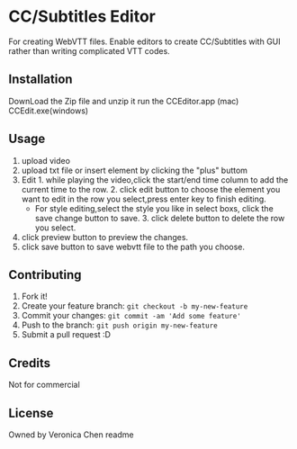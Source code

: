<snippet>
  <content>
  
# CC/Subtitles Editor
 For creating WebVTT files. Enable editors to create CC/Subtitles with GUI rather than writing complicated VTT codes.
 
## Installation
DownLoad the Zip file and unzip it run the CCEditor.app (mac) CCEdit.exe(windows)

## Usage
  1. upload video
  2. upload txt file or insert element by clicking the "plus" buttom 
  3. Edit
    1. while playing the video,click the start/end time column to add the current time to the row.
    2. click edit button to choose the element you want to edit in the row you select,press enter key to finish editing.
      * For style editing,select the style you like in select boxs, click the save change button to save.
    3. click delete button to delete the row you select.
  4. click preview button to preview the changes.
  5. click save button to save webvtt file to the path you choose.

## Contributing
1. Fork it!
2. Create your feature branch: `git checkout -b my-new-feature`
3. Commit your changes: `git commit -am 'Add some feature'`
4. Push to the branch: `git push origin my-new-feature`
5. Submit a pull request :D

## Credits
Not for commercial
## License
Owned by Veronica Chen
</content>
  <tabTrigger>readme</tabTrigger>
</snippet>
